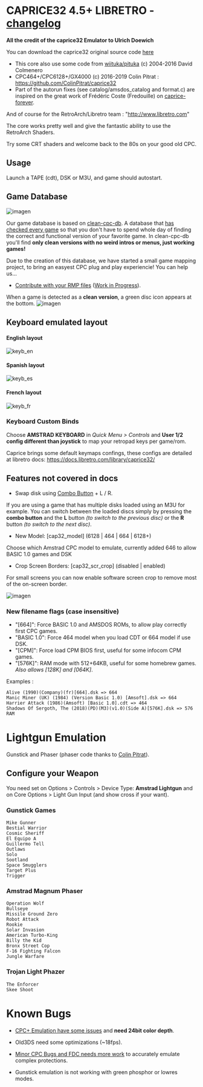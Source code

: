 # CAPRICE32 4.5+ LIBRETRO - [changelog](CHANGES.md)

**All the credit of the caprice32 Emulator to Ulrich Doewich**

You can download the caprice32 original source code [here](http://sourceforge.net/projects/caprice32/)

* This core also use some code from [wiituka/pituka](http://code.google.com/p/wiituka/) (c) 2004-2016 David Colmenero
* CPC464+/CPC6128+/GX4000 (c) 2016-2019 Colin Pitrat : https://github.com/ColinPitrat/caprice32
* Part of the autorun fixes (see catalog/amsdos_catalog and format.c) are inspired on the great work of Frédéric Coste (Fredouille) on [caprice-forever](https://www.cpc-power.com/cpcarchives/index.php?page=articles&num=445).

And of course for the RetroArch/Libretro team : "http://www.libretro.com"

The core works pretty well and give the fantastic ability to use the RetroArch Shaders.

Try some CRT shaders and welcome back to the 80s on your good old CPC.

## Usage

Launch a TAPE (cdt), DSK or M3U, and game should autostart.


## Game Database

![imagen](https://user-images.githubusercontent.com/560310/172238790-09ca924a-099c-4c45-a0be-1738b8d6fa6f.png)

Our game database is based on [clean-cpc-db](https://github.com/clean-cpc-db). A database that [has checked every game](https://github.com/libretro/libretro-cap32/issues/112) so that you don't have to spend whole day of finding the correct and functional version of your favorite game. In clean-cpc-db you'll find **only clean versions with no weird intros or menus, just working games!**

Due to the creation of this database, we have started a small game mapping project, to bring an easyest CPC plug and play experiencie! You can help us...

* [Contribute with your RMP files](https://github.com/libretro/libretro-cap32/wiki/%5Bcolaborate%5D-create-a-new-RMP-for-your-favorite-game!) ([Work in Progress](https://github.com/libretro/libretro-cap32/wiki/RMP:-Done)).

When a game is detected as a **clean version**, a green disc icon appears at the bottom.
![imagen](https://user-images.githubusercontent.com/560310/172237853-0a18ebee-be5e-4dec-90fa-e4ca7b77a2d7.png)


## Keyboard emulated layout
#### English layout
![keyb_en](https://user-images.githubusercontent.com/560310/54316312-abdeb180-45e0-11e9-9063-faf78fec9d6d.png)
#### Spanish layout
![keyb_es](https://user-images.githubusercontent.com/560310/54316295-9ff2ef80-45e0-11e9-9ae4-a2e3fb064600.png)
#### French layout
![keyb_fr](https://user-images.githubusercontent.com/560310/54316280-97021e00-45e0-11e9-91b5-da73a87534d6.png)


### Keyboard Custom Binds
Choose **AMSTRAD KEYBOARD** in _Quick Menu > Controls_ and **User 1/2 config different than joystick** to map your retropad keys per game/rom.

Caprice brings some default keymaps confings, these configs are detailed at libretro docs: https://docs.libretro.com/library/caprice32/

## Features not covered in docs
 * Swap disk using [Combo Button](https://docs.libretro.com/library/caprice32/#combo-list) + L / R.

If you are using a game that has multiple disks loaded using an M3U for example. You can switch between the loaded discs simply by pressing the **combo button** and the **L** button *(to switch to the previous disc)* or the **R** button *(to switch to the next disc)*.

 * New Model: [cap32_model] (6128 | 464 | 664 | 6128+)

Choose which Amstrad CPC model to emulate, currently added 646 to allow BASIC 1.0 games and DSK

 * Crop Screen Borders: [cap32_scr_crop] (disabled | enabled)

For small screens you can now enable software screen crop to remove most of the on-screen border.

![imagen](https://github.com/libretro/libretro-cap32/assets/560310/fcb56297-9957-441b-ad92-5750ce67eed6)


### New filename flags (case insensitive)

* "[664]": Force BASIC 1.0 and AMSDOS ROMs, to allow play correctly first CPC games.
* "BASIC 1.0": Force 464 model when you load CDT or 664 model if use DSK.
* "[CPM]": Force load CPM BIOS first, useful for some infocom CPM games.
* "[576K]": RAM mode with 512+64KB, useful for some homebrew games. _Also allows [128K] and [064K]_.

Examples :

```
Alive (1990)(Company)(fr)[664].dsk => 664
Manic Miner (UK) (1984) (Version Basic 1.0) [Amsoft].dsk => 664
Harrier Attack (1986)(Amsoft) [Basic 1.0].cdt => 464
Shadows Of Sergoth, The (2018)(PD)(M3)(v1.0)(Side A)[576K].dsk => 576 RAM
```

# Lightgun Emulation

Gunstick and Phaser (phaser code thanks to [Colin Pitrat](https://github.com/ColinPitrat/caprice32/issues/34)).

## Configure your Weapon
You need set on Options > Controls > Device Type: **Amstrad Lightgun** and on Core Options > Light Gun Input (and show cross if your want).

### Gunstick Games
```
Mike Gunner 
Bestial Warrior
Cosmic Sheriff
El Equipo A
Guillermo Tell
Outlaws
Solo
Sootland
Space Smugglers
Target Plus
Trigger
```
### Amstrad Magnum Phaser
```
Operation Wolf
Bullseye
Missile Ground Zero
Robot Attack
Rookie
Solar Invasion
American Turbo-King
Billy the Kid
Bronx Street Cop
F-16 Fighting Falcon
Jungle Warfare
```
### Trojan Light Phazer
```
The Enforcer
Skee Shoot
```
# Known Bugs

- [CPC+ Emulation have some issues](https://github.com/libretro/libretro-cap32/issues/59) and **need 24bit color depth**.

- Old3DS need some optimizations (~18fps).

- [Minor CPC Bugs and FDC needs more work](https://github.com/libretro/libretro-cap32/issues/110) to accurately emulate complex protections.

- Gunstick emulation is not working with green phosphor or lowres modes.
